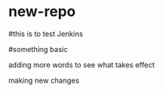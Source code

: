 # new-repo

#this is to test Jenkins

#something basic

adding more words to see what takes effect

making new changes

